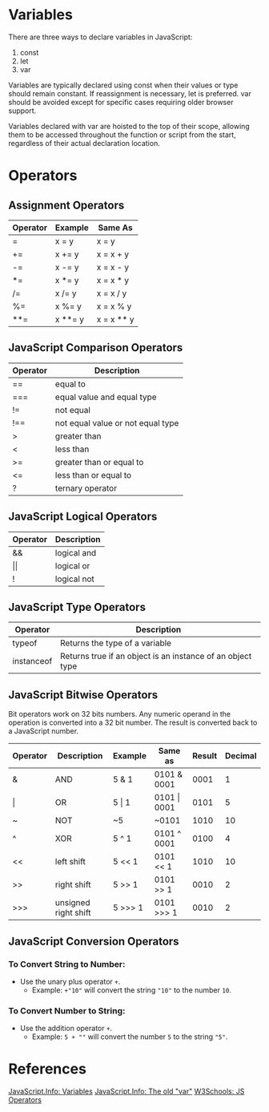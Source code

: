 # Variables

There are three ways to declare variables in JavaScript:
1. const
2. let
3. var

Variables are typically declared using const when their values or type should remain constant. If reassignment is necessary, let is preferred. var should be avoided except for specific cases requiring older browser support.

Variables declared with var are hoisted to the top of their scope, allowing them to be accessed throughout the function or script from the start, regardless of their actual declaration location.

# Operators

## Assignment Operators

| Operator | Example | Same As     |
|----------|---------|-------------|
| =        | x = y   | x = y       |
| +=       | x += y  | x = x + y   |
| -=       | x -= y  | x = x - y   |
| *=       | x *= y  | x = x * y   |
| /=       | x /= y  | x = x / y   |
| %=       | x %= y  | x = x % y   |
| **=      | x **= y | x = x ** y  |

## JavaScript Comparison Operators

| Operator | Description               |
|----------|---------------------------|
| ==       | equal to                  |
| ===      | equal value and equal type|
| !=       | not equal                 |
| !==      | not equal value or not equal type|
| >        | greater than              |
| <        | less than                 |
| >=       | greater than or equal to  |
| <=       | less than or equal to     |
| ?        | ternary operator          |

## JavaScript Logical Operators

| Operator | Description       |
|----------|-------------------|
| &&       | logical and       |
| \|\|     | logical or        |
| !        | logical not       |

## JavaScript Type Operators

| Operator | Description                   |
|----------|-------------------------------|
| typeof   | Returns the type of a variable|
| instanceof| Returns true if an object is an instance of an object type|

## JavaScript Bitwise Operators

Bit operators work on 32 bits numbers. Any numeric operand in the operation is converted into a 32 bit number. The result is converted back to a JavaScript number.

| Operator | Description      | Example | Same as      | Result | Decimal |
|----------|------------------|---------|--------------|--------|---------|
| &        | AND              | 5 & 1   | 0101 & 0001  | 0001   | 1       |
| \|       | OR               | 5 \| 1  | 0101 \| 0001 | 0101   | 5       |
| ~        | NOT              | ~5      | ~0101        | 1010   | 10      |
| ^        | XOR              | 5 ^ 1   | 0101 ^ 0001  | 0100   | 4       |
| <<       | left shift       | 5 << 1  | 0101 << 1     | 1010   | 10      |
| >>       | right shift      | 5 >> 1  | 0101 >> 1     | 0010   | 2       |
| >>>      | unsigned right shift| 5 >>> 1 | 0101 >>> 1 | 0010   | 2       |

## JavaScript Conversion Operators

### To Convert String to Number:
- Use the unary plus operator `+`.
  - Example: `+"10"` will convert the string `"10"` to the number `10`.

### To Convert Number to String:
- Use the addition operator `+`.
  - Example: `5 + ""` will convert the number `5` to the string `"5"`.

# References
[JavaScript.Info: Variables](https://javascript.info/variables)
[JavaScript.Info: The old "var"](https://javascript.info/var)
[W3Schools: JS Operators](https://www.w3schools.com/js/js_operators.asp)
